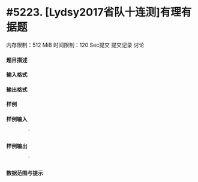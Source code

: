 
# #5223. [Lydsy2017省队十连测]有理有据题
内存限制：512 MiB 时间限制：120 Sec提交 提交记录 讨论
#### 题目描述

#### 输入格式

#### 输出格式

#### 样例

#### 样例输入

			`
#### 样例输出

			`
#### 数据范围与提示

